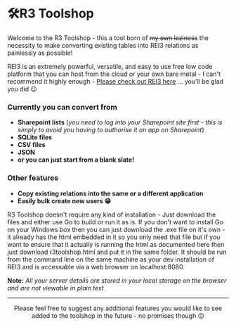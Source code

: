 # 🛠️R3 Toolshop

Welcome to the R3 Toolshop - this a tool born of ~~my own laziness~~ the necessity to make converting existing tables into REI3 relations as painlessly as possible! 

REI3 is an extremely powerful, versatile, and easy to use free low code platform that you can host from the cloud or your own bare metal - I can't recommend it highly enough - [Please check out REI3 here](https://github.com/r3-team/r3) ... you'll be glad you did 😉

### Currently you can convert from
- **Sharepoint lists** (*you need to log into your Sharepoint site first - this is simply to avoid you having to authorise it on app on Sharepoint*)
- **SQLite files**
- **CSV files**
- **JSON**
- **or you can just start from a blank slate!**

### Other features 
- **Copy existing relations into the same or a different application**
- **Easily bulk create new users 😁**

R3 Toolshop doesn't require any kind of installation - Just download the files and either use Go to build or run it as is.  If you don't want to install Go on your Windows box then you can just download the .exe file on it's own - it already has the html embedded in it so you only need that file but if you want to ensure that it actually is running the html as documented here then just download r3toolshop.html and put it in the same folder.  It should be run from the command line on the same machine as your dev installation of REI3 and is accessable via a web browser on localhost:8080.

**Note:** *All your server details are stored in your local storage on the browser and are not viewable in plain text*

---

<div align="center">
Please feel free to suggest any additional features you would like to see added to the toolshop in the future - no promises though 😉
</div>
